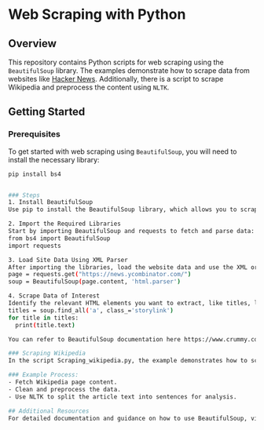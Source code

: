 # Web Scraping with Python

## Overview
This repository contains Python scripts for web scraping using the `BeautifulSoup` library. The examples demonstrate how to scrape data from websites like [Hacker News](https://news.ycombinator.com/). Additionally, there is a script to scrape Wikipedia and preprocess the content using `NLTK`.

## Getting Started

### Prerequisites
To get started with web scraping using `BeautifulSoup`, you will need to install the necessary library:
  ```bash
  pip install bs4


### Steps
1. Install BeautifulSoup
  Use pip to install the BeautifulSoup library, which allows you to scrape and parse HTML and XML content.

2. Import the Required Libraries
  Start by importing BeautifulSoup and requests to fetch and parse data:
  from bs4 import BeautifulSoup
  import requests

3. Load Site Data Using XML Parser
  After importing the libraries, load the website data and use the XML or HTML parser to read it:
  page = requests.get("https://news.ycombinator.com/")
  soup = BeautifulSoup(page.content, 'html.parser')

4. Scrape Data of Interest
  Identify the relevant HTML elements you want to extract, like titles, links, or other data:
  titles = soup.find_all('a', class_='storylink')
  for title in titles:
    print(title.text)

You can refer to BeautifulSoup documentation here https://www.crummy.com/software/BeautifulSoup/bs4/doc/

### Scraping Wikipedia
In the script Scraping_wikipedia.py, the example demonstrates how to scrape Wikipedia articles and preprocess the data to extract sentences using NLTK.

### Example Process:
- Fetch Wikipedia page content.
- Clean and preprocess the data.
- Use NLTK to split the article text into sentences for analysis.

## Additional Resources
For detailed documentation and guidance on how to use BeautifulSoup, visit the BeautifulSoup Documentation.
